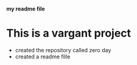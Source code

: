 **my readme file**
# This is a vargant project 
* created the repository called zero day
* created a readme fille
